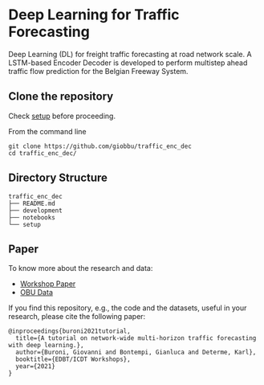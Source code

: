 # Deep Learning for Traffic Forecasting

Deep Learning (DL) for freight traffic forecasting at road network scale.
A LSTM-based Encoder Decoder is developed to perform multistep ahead traffic flow prediction for the Belgian Freeway System.

## Clone the repository

Check [setup](https://github.com/giobbu/traffic_enc_dec/tree/main/setup) before proceeding.

From the command line 

```{r}
git clone https://github.com/giobbu/traffic_enc_dec
cd traffic_enc_dec/
```
## Directory Structure

```{r}
traffic_enc_dec
├── README.md
├── development
├── notebooks
└── setup
```


## Paper

To know more about the research and data: 
* [Workshop Paper](https://www.researchgate.net/publication/348930068_A_Tutorial_on_Network-Wide_Multi-Horizon_Traffic_Forecasting_with_Deep_Learning)
* [OBU Data](https://www.kaggle.com/giobbu/belgium-obu)

If you find this repository, e.g., the code and the datasets, useful in your research, please cite the following paper:

```{r}
@inproceedings{buroni2021tutorial,
  title={A tutorial on network-wide multi-horizon traffic forecasting with deep learning.},
  author={Buroni, Giovanni and Bontempi, Gianluca and Determe, Karl},
  booktitle={EDBT/ICDT Workshops},
  year={2021}
}
```
